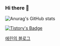 ### Hi there 👋

<!--
**EririnG/EririnG** is a ✨ _special_ ✨ repository because its `README.md` (this file) appears on your GitHub profile.

Here are some ideas to get you started:

- 🔭 I’m currently working on ...
- 🌱 I’m currently learning ...
- 👯 I’m looking to collaborate on ...
- 🤔 I’m looking for help with ...
- 💬 Ask me about ...
- 📫 How to reach me: ...
- 😄 Pronouns: ...
- ⚡ Fun fact: ...
-->

![Anurag's GitHub stats](https://github-readme-stats.vercel.app/api?username=EririnG&show_icons=true&theme=radical)

[![Tistory's Badge](https://github-readme-tistory-card.vercel.app/api/badge?name=Erin)](https://github.com/loosie/github-readme-tistory-card)

[에린의 블로그](https://erin-loft.tistory.com/)

